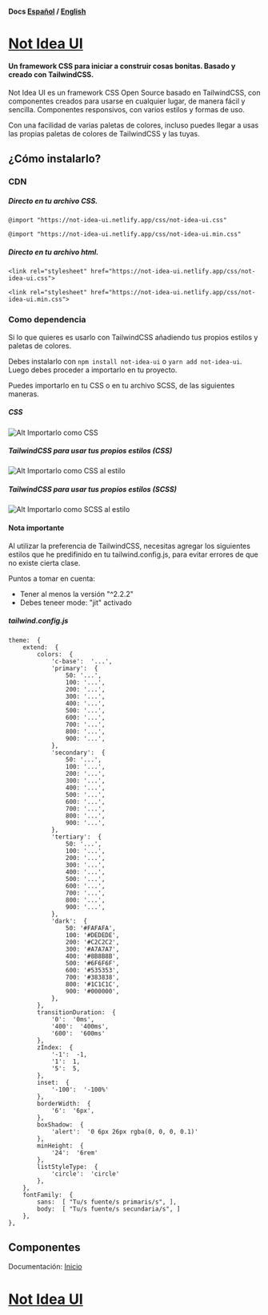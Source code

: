 
#### Docs [Español](https://github.com/IsraelDCastro/not-idea-ui#espanol) / [English](https://github.com/IsraelDCastro/not-idea-ui#english)

  

#  [Not Idea UI](#espanol)

#### Un framework CSS para iniciar a construir cosas bonitas. Basado y creado con TailwindCSS.

  

Not Idea UI es un framework CSS Open Source basado en TailwindCSS, con componentes creados para usarse en cualquier lugar, de manera fácil y sencilla. Componentes responsivos, con varios estilos y formas de uso.

  

Con una facilidad de varias paletas de colores, incluso puedes llegar a usas las propias paletas de colores de TailwindCSS y las tuyas.

  

## ¿Cómo instalarlo?

  

### CDN

  

##### Directo en tu archivo CSS.

  

`@import "https://not-idea-ui.netlify.app/css/not-idea-ui.css"`

  

`@import "https://not-idea-ui.netlify.app/css/not-idea-ui.min.css"`

  

##### Directo en tu archivo html.

  

`<link rel="stylesheet" href="https://not-idea-ui.netlify.app/css/not-idea-ui.css">`

  

`<link rel="stylesheet" href="https://not-idea-ui.netlify.app/css/not-idea-ui.min.css">`

  

### Como dependencia

  

Si lo que quieres es usarlo con TailwindCSS añadiendo tus propios estilos y paletas de colores.

  

Debes instalarlo con `npm install not-idea-ui` o `yarn add not-idea-ui`. Luego debes proceder a importarlo en tu proyecto.

  

Puedes importarlo en tu CSS o en tu archivo SCSS, de las siguientes maneras.

##### CSS

  

![Alt Importarlo como CSS](https://not-idea-ui.netlify.app/images/css-min-not-idea-ui.webp)

  

##### TailwindCSS para usar tus propios estilos (CSS)

  

![Alt Importarlo como CSS al estilo](https://not-idea-ui.netlify.app/images/css-tailwindcss-not-idea-ui.webp)

  

##### TailwindCSS para usar tus propios estilos (SCSS)

  

![Alt Importarlo como SCSS al estilo](https://not-idea-ui.netlify.app/images/scss-tailwindcss-not-idea-ui.webp)

#### Nota importante

Al utilizar la preferencia de TailwindCSS, necesitas agregar los siguientes estilos que he predifinido en tu tailwind.config.js, para evitar errores de que no existe cierta clase.

Puntos a tomar en cuenta:

-   Tener al menos la versión "^2.2.2"
-   Debes teneer mode: "jit" activado

##### tailwind.config.js

```
theme:  {
	extend:  {
		colors:  {
			'c-base':  '...',
			'primary':  {
				50: '...',
				100: '...',
				200: '...',
				300: '...',
				400: '...',
				500: '...',
				600: '...',
				700: '...',
				800: '...',
				900: '...',
			},
			'secondary':  {
				50: '...',
				100: '...',
				200: '...',
				300: '...',
				400: '...',
				500: '...',
				600: '...',
				700: '...',
				800: '...',
				900: '...',
			},
			'tertiary':  {
				50: '...',
				100: '...',
				200: '...',
				300: '...',
				400: '...',
				500: '...',
				600: '...',
				700: '...',
				800: '...',
				900: '...',
			},
			'dark':  {
				50: '#FAFAFA',
				100: '#DEDEDE',
				200: '#C2C2C2',
				300: '#A7A7A7',
				400: '#8B8B8B',
				500: '#6F6F6F',
				600: '#535353',
				700: '#383838',
				800: '#1C1C1C',
				900: '#000000',
			},
		},
		transitionDuration:  {
			'0':  '0ms',
			'400':  '400ms',
			'600':  '600ms'
		},
		zIndex:  {
			'-1':  -1,
			'1':  1,
			'5':  5,
		},
		inset:  {
			'-100':  '-100%'
		},
		borderWidth:  {
			'6':  '6px',
		},
		boxShadow:  {
			'alert':  '0 6px 26px rgba(0, 0, 0, 0.1)'
		},
		minHeight:  {
			'24':  '6rem'
		},
		listStyleType:  {
			'circle':  'circle'
		},
	},
	fontFamily:  {
		sans:  [ "Tu/s fuente/s primaris/s", ],
		body:  [ "Tu/s fuente/s secundaria/s", ]
	},
},
```
## Componentes

Documentación: [Inicio](https://not-idea-ui.netlify.app/)

#  [Not Idea UI](#english)